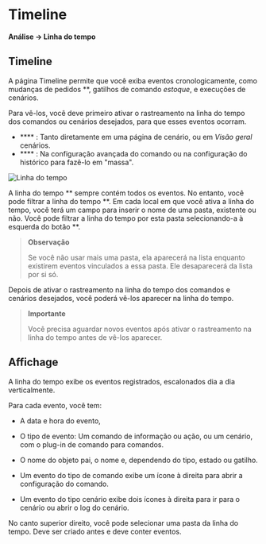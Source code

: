# Timeline
**Análise → Linha do tempo**

## Timeline

A página Timeline permite que você exiba eventos cronologicamente, como mudanças de pedidos **, gatilhos de comando *estoque*, e execuções de cenários.

Para vê-los, você deve primeiro ativar o rastreamento na linha do tempo dos comandos ou cenários desejados, para que esses eventos ocorram.

- **** : Tanto diretamente em uma página de cenário, ou em *Visão geral* cenários.
- **** : Na configuração avançada do comando ou na configuração do histórico para fazê-lo em "massa".

![Linha do tempo](images/timeline_intro.jpg)

A linha do tempo ** sempre contém todos os eventos. No entanto, você pode filtrar a linha do tempo **. Em cada local em que você ativa a linha do tempo, você terá um campo para inserir o nome de uma pasta, existente ou não.
Você pode filtrar a linha do tempo por esta pasta selecionando-a à esquerda do botão **.

> **Observação**
>
> Se você não usar mais uma pasta, ela aparecerá na lista enquanto existirem eventos vinculados a essa pasta. Ele desaparecerá da lista por si só.

Depois de ativar o rastreamento na linha do tempo dos comandos e cenários desejados, você poderá vê-los aparecer na linha do tempo.

> **Importante**
>
> Você precisa aguardar novos eventos após ativar o rastreamento na linha do tempo antes de vê-los aparecer.

## Affichage

A linha do tempo exibe os eventos registrados, escalonados dia a dia verticalmente.

Para cada evento, você tem:

- A data e hora do evento,
- O tipo de evento: Um comando de informação ou ação, ou um cenário, com o plug-in de comando para comandos.
- O nome do objeto pai, o nome e, dependendo do tipo, estado ou gatilho.

- Um evento do tipo de comando exibe um ícone à direita para abrir a configuração do comando.
- Um evento do tipo cenário exibe dois ícones à direita para ir para o cenário ou abrir o log do cenário.

No canto superior direito, você pode selecionar uma pasta da linha do tempo. Deve ser criado antes e deve conter eventos.
